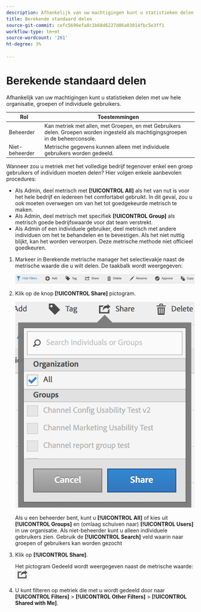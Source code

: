 ```yaml
---
description: Afhankelijk van uw machtigingen kunt u statistieken delen met uw hele organisatie, groepen of individuele gebruikers.
title: Berekende standaard delen
source-git-commit: cefc5696efa8c1b68d6227d06a03014fbc5e3ff1
workflow-type: tm+mt
source-wordcount: '261'
ht-degree: 3%

---
```


# Berekende standaard delen

Afhankelijk van uw machtigingen kunt u statistieken delen met uw hele organisatie, groepen of individuele gebruikers.

| Rol | Toestemmingen |
|---|---|
| Beheerder | Kan metriek met allen, met Groepen, en met Gebruikers delen. Groepen worden ingesteld als machtigingsgroepen in de beheerconsole. |
| Niet-beheerder | Metrische gegevens kunnen alleen met individuele gebruikers worden gedeeld. |

Wanneer zou u metriek met het volledige bedrijf tegenover enkel een groep gebruikers of individuen moeten delen? Hier volgen enkele aanbevolen procedures:

* Als Admin, deel metrisch met **[!UICONTROL All]** als het van nut is voor het hele bedrijf en iedereen het comfortabel gebruikt. In dit geval, zou u ook moeten overwegen om van het tot goedgekeurde metrisch te maken.
* Als Admin, deel metrisch met specifiek **[!UICONTROL Group]** als metrisch goede bedrijfswaarde voor dat team verstrekt.
* Als Admin of een individuele gebruiker, deel metrisch met andere individuen om het te behandelen en te bevestigen. Als het niet nuttig blijkt, kan het worden verworpen. Deze metrische methode niet officieel goedkeuren.

1. Markeer in Berekende metrische manager het selectievakje naast de metrische waarde die u wilt delen. De taakbalk wordt weergegeven:

   ![](assets/cm_task_bar.png)

1. Klik op de knop **[!UICONTROL Share]** pictogram.

   ![](assets/cm_share.png)

   Als u een beheerder bent, kunt u **[!UICONTROL All]** of kies uit **[!UICONTROL Groups]** en (omlaag schuiven naar) **[!UICONTROL Users]** in uw organisatie. Als niet-beheerder kunt u alleen individuele gebruikers zien. Gebruik de **[!UICONTROL Search]** veld waarin naar groepen of gebruikers kan worden gezocht

1. Klik op **[!UICONTROL Share]**.

   Het pictogram Gedeeld wordt weergegeven naast de metrische waarde:  ![](assets/share_icon.png)

1. U kunt filteren op metriek die met u wordt gedeeld door naar **[!UICONTROL Filters]** > **[!UICONTROL Other Filters]** > **[!UICONTROL Shared with Me]**.
